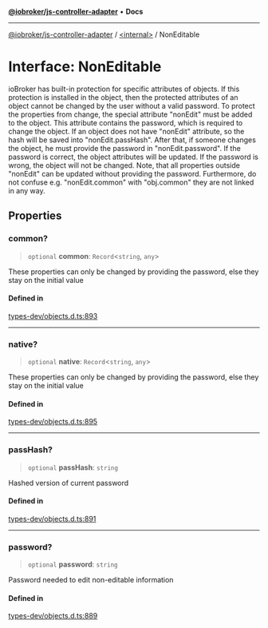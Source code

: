 [**@iobroker/js-controller-adapter**](../../README.md) • **Docs**

***

[@iobroker/js-controller-adapter](../../globals.md) / [\<internal\>](../README.md) / NonEditable

# Interface: NonEditable

ioBroker has built-in protection for specific attributes of objects. If this protection is installed in the object, then the protected attributes of an object cannot be changed by the user without a valid password.
To protect the properties from change, the special attribute "nonEdit" must be added to the object. This attribute contains the password, which is required to change the object.
If an object does not have "nonEdit" attribute, so the hash will be saved into "nonEdit.passHash". After that, if someone changes the object, he must provide the password in "nonEdit.password".
If the password is correct, the object attributes will be updated. If the password is wrong, the object will not be changed.
Note, that all properties outside "nonEdit" can be updated without providing the password. Furthermore, do not confuse e.g. "nonEdit.common" with "obj.common" they are not linked in any way.

## Properties

### common?

> `optional` **common**: `Record`\<`string`, `any`\>

These properties can only be changed by providing the password, else they stay on the initial value

#### Defined in

[types-dev/objects.d.ts:893](https://github.com/ioBroker/ioBroker.js-controller/blob/1e3f92f91943b544535e021f5e14acf9ed5c82e5/packages/types-dev/objects.d.ts#L893)

***

### native?

> `optional` **native**: `Record`\<`string`, `any`\>

These properties can only be changed by providing the password, else they stay on the initial value

#### Defined in

[types-dev/objects.d.ts:895](https://github.com/ioBroker/ioBroker.js-controller/blob/1e3f92f91943b544535e021f5e14acf9ed5c82e5/packages/types-dev/objects.d.ts#L895)

***

### passHash?

> `optional` **passHash**: `string`

Hashed version of current password

#### Defined in

[types-dev/objects.d.ts:891](https://github.com/ioBroker/ioBroker.js-controller/blob/1e3f92f91943b544535e021f5e14acf9ed5c82e5/packages/types-dev/objects.d.ts#L891)

***

### password?

> `optional` **password**: `string`

Password needed to edit non-editable information

#### Defined in

[types-dev/objects.d.ts:889](https://github.com/ioBroker/ioBroker.js-controller/blob/1e3f92f91943b544535e021f5e14acf9ed5c82e5/packages/types-dev/objects.d.ts#L889)
